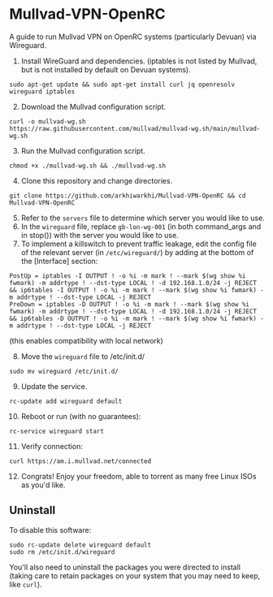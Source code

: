 # Mullvad-VPN-OpenRC
A guide to run Mullvad VPN on OpenRC systems (particularly Devuan) via Wireguard.

1. Install WireGuard and dependencies. (iptables is not listed by Mullvad, but is not installed by default on Devuan systems).
```
sudo apt-get update && sudo apt-get install curl jq openresolv wireguard iptables
```
2. Download the Mullvad configuration script.
```
curl -o mullvad-wg.sh https://raw.githubusercontent.com/mullvad/mullvad-wg.sh/main/mullvad-wg.sh
```
3. Run the Mullvad configuration script.
```
chmod +x ./mullvad-wg.sh && ./mullvad-wg.sh
```
4. Clone this repository and change directories.
```
git clone https://github.com/arkhiwarkhi/Mullvad-VPN-OpenRC && cd Mullvad-VPN-OpenRC
```
5. Refer to the ```servers``` file to determine which server you would like to use.
6. In the ```wireguard``` file, replace ```gb-lon-wg-001``` (in both command_args and in stop()) with the server you would like to use.
7. To implement a killswitch to prevent traffic leakage, edit the config file of the relevant server (in ```/etc/wireguard/```) by adding at the bottom of the [Interface] section:
```
PostUp = iptables -I OUTPUT ! -o %i -m mark ! --mark $(wg show %i fwmark) -m addrtype ! --dst-type LOCAL ! -d 192.168.1.0/24 -j REJECT && ip6tables -I OUTPUT ! -o %i -m mark ! --mark $(wg show %i fwmark) -m addrtype ! --dst-type LOCAL -j REJECT
PreDown = iptables -D OUTPUT ! -o %i -m mark ! --mark $(wg show %i fwmark) -m addrtype ! --dst-type LOCAL ! -d 192.168.1.0/24 -j REJECT && ip6tables -D OUTPUT ! -o %i -m mark ! --mark $(wg show %i fwmark) -m addrtype ! --dst-type LOCAL -j REJECT
```
(this enables compatibility with local network)

8. Move the ```wireguard``` file to /etc/init.d/
```
sudo mv wireguard /etc/init.d/
```
9. Update the service.
```
rc-update add wireguard default
```
10. Reboot or run (with no guarantees):
```
rc-service wireguard start
```
11. Verify connection:
```
curl https://am.i.mullvad.net/connected
```
12. Congrats! Enjoy your freedom, able to torrent as many free Linux ISOs as you'd like.

## Uninstall
To disable this software:
```
sudo rc-update delete wireguard default
sudo rm /etc/init.d/wireguard
```
You'll also need to uninstall the packages you were directed to install (taking care to retain packages on your system that you may need to keep, like ```curl```).
